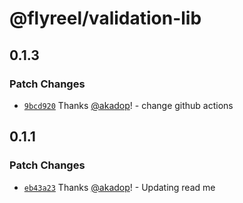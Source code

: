 # @flyreel/validation-lib

## 0.1.3

### Patch Changes

- [`9bcd920`](https://github.com/Flyreel/validation-lib/commit/9bcd9201ba362a4e55bf5b613fa93ac0d8deaa0d) Thanks [@akadop](https://github.com/akadop)! - change github actions

## 0.1.1

### Patch Changes

- [`eb43a23`](https://github.com/Flyreel/validation-lib/commit/eb43a234291d3e8e8525f7b23882d57aac3145ca) Thanks [@akadop](https://github.com/akadop)! - Updating read me

